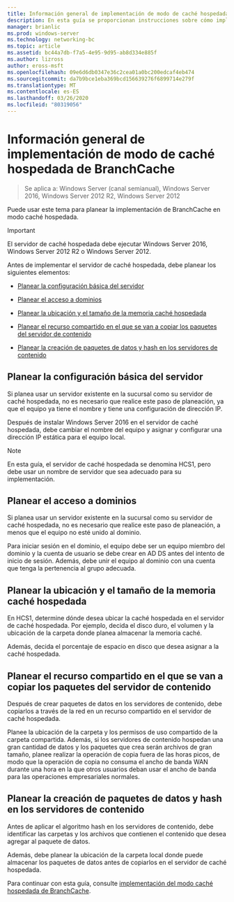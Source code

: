 ```yaml
---
title: Información general de implementación de modo de caché hospedada de BranchCache
description: En esta guía se proporcionan instrucciones sobre cómo implementar BranchCache en modo caché hospedada en equipos que ejecutan Windows Server 2016 y Windows 10.
manager: brianlic
ms.prod: windows-server
ms.technology: networking-bc
ms.topic: article
ms.assetid: bc44a7db-f7a5-4e95-9d95-ab8d334e885f
ms.author: lizross
author: eross-msft
ms.openlocfilehash: 09e6d6db0347e36c2cea01a0bc200edcaf4eb474
ms.sourcegitcommit: da7b9bce1eba369bcd156639276f6899714e279f
ms.translationtype: MT
ms.contentlocale: es-ES
ms.lasthandoff: 03/26/2020
ms.locfileid: "80319056"
---
```

# <a name="branchcache-hosted-cache-mode-deployment-planning"></a>Información general de implementación de modo de caché hospedada de BranchCache

>Se aplica a: Windows Server (canal semianual), Windows Server 2016, Windows Server 2012 R2, Windows Server 2012

Puede usar este tema para planear la implementación de BranchCache en modo caché hospedada.

>[!IMPORTANT]
>El servidor de caché hospedada debe ejecutar Windows Server 2016, Windows Server 2012 R2 o Windows Server 2012.

Antes de implementar el servidor de caché hospedada, debe planear los siguientes elementos:

- [Planear la configuración básica del servidor](#bkmk_basic)

- [Planear el acceso a dominios](#bkmk_domain)

- [Planear la ubicación y el tamaño de la memoria caché hospedada](#bkmk_cachelocation)

- [Planear el recurso compartido en el que se van a copiar los paquetes del servidor de contenido](#bkmk_package)

- [Planear la creación de paquetes de datos y hash en los servidores de contenido](#bkmk_prehash)

## <a name="plan-basic-server-configuration"></a><a name="bkmk_basic"></a>Planear la configuración básica del servidor
  
Si planea usar un servidor existente en la sucursal como su servidor de caché hospedada, no es necesario que realice este paso de planeación, ya que el equipo ya tiene el nombre y tiene una configuración de dirección IP.

Después de instalar Windows Server 2016 en el servidor de caché hospedada, debe cambiar el nombre del equipo y asignar y configurar una dirección IP estática para el equipo local.

>[!NOTE]
>En esta guía, el servidor de caché hospedada se denomina HCS1, pero debe usar un nombre de servidor que sea adecuado para su implementación.

## <a name="plan-domain-access"></a><a name="bkmk_domain"></a>Planear el acceso a dominios

Si planea usar un servidor existente en la sucursal como su servidor de caché hospedada, no es necesario que realice este paso de planeación, a menos que el equipo no esté unido al dominio.
  
Para iniciar sesión en el dominio, el equipo debe ser un equipo miembro del dominio y la cuenta de usuario se debe crear en AD DS antes del intento de inicio de sesión. Además, debe unir el equipo al dominio con una cuenta que tenga la pertenencia al grupo adecuada.

## <a name="plan-the-location-and-size-of-the-hosted-cache"></a><a name="bkmk_cachelocation"></a>Planear la ubicación y el tamaño de la memoria caché hospedada

En HCS1, determine dónde desea ubicar la caché hospedada en el servidor de caché hospedada. Por ejemplo, decida el disco duro, el volumen y la ubicación de la carpeta donde planea almacenar la memoria caché.

Además, decida el porcentaje de espacio en disco que desea asignar a la caché hospedada.

## <a name="plan-the-share-to-which-the-content-server-packages-are-to-be-copied"></a><a name="bkmk_package"></a>Planear el recurso compartido en el que se van a copiar los paquetes del servidor de contenido

Después de crear paquetes de datos en los servidores de contenido, debe copiarlos a través de la red en un recurso compartido en el servidor de caché hospedada.

Planee la ubicación de la carpeta y los permisos de uso compartido de la carpeta compartida. Además, si los servidores de contenido hospedan una gran cantidad de datos y los paquetes que crea serán archivos de gran tamaño, planee realizar la operación de copia fuera de las horas picos, de modo que la operación de copia no consuma el ancho de banda WAN durante una hora en la que otros usuarios deban usar el ancho de banda para las operaciones empresariales normales.

## <a name="plan-prehashing-and-data-package-creation-on-content-servers"></a><a name="bkmk_prehash"></a>Planear la creación de paquetes de datos y hash en los servidores de contenido

Antes de aplicar el algoritmo hash en los servidores de contenido, debe identificar las carpetas y los archivos que contienen el contenido que desea agregar al paquete de datos. 

Además, debe planear la ubicación de la carpeta local donde puede almacenar los paquetes de datos antes de copiarlos en el servidor de caché hospedada.

Para continuar con esta guía, consulte [implementación del modo caché hospedada de BranchCache](4-Bc-Hcm-Deployment.md).
